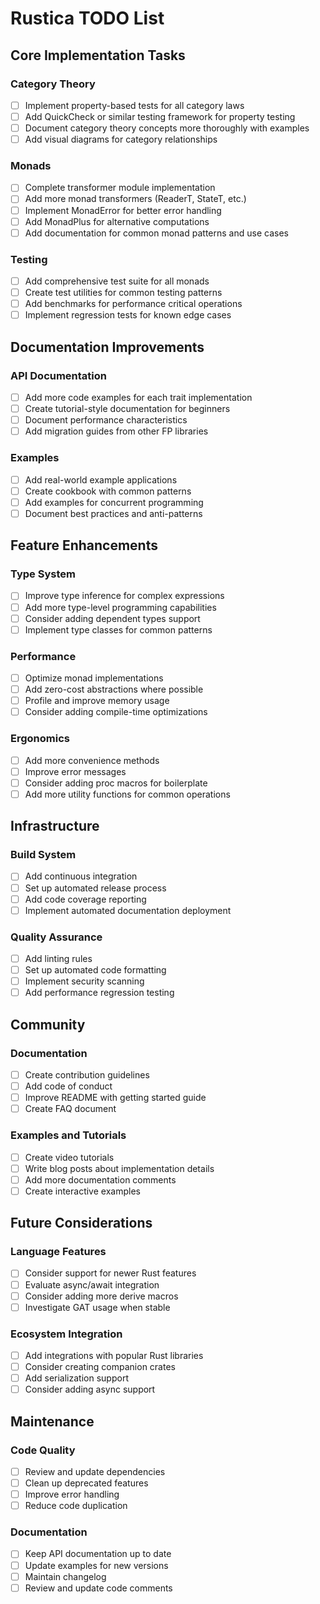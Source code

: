 # Rustica TODO List

## Core Implementation Tasks

### Category Theory
- [ ] Implement property-based tests for all category laws
- [ ] Add QuickCheck or similar testing framework for property testing
- [ ] Document category theory concepts more thoroughly with examples
- [ ] Add visual diagrams for category relationships

### Monads
- [ ] Complete transformer module implementation
- [ ] Add more monad transformers (ReaderT, StateT, etc.)
- [ ] Implement MonadError for better error handling
- [ ] Add MonadPlus for alternative computations
- [ ] Add documentation for common monad patterns and use cases

### Testing
- [ ] Add comprehensive test suite for all monads
- [ ] Create test utilities for common testing patterns
- [ ] Add benchmarks for performance critical operations
- [ ] Implement regression tests for known edge cases

## Documentation Improvements

### API Documentation
- [ ] Add more code examples for each trait implementation
- [ ] Create tutorial-style documentation for beginners
- [ ] Document performance characteristics
- [ ] Add migration guides from other FP libraries

### Examples
- [ ] Add real-world example applications
- [ ] Create cookbook with common patterns
- [ ] Add examples for concurrent programming
- [ ] Document best practices and anti-patterns

## Feature Enhancements

### Type System
- [ ] Improve type inference for complex expressions
- [ ] Add more type-level programming capabilities
- [ ] Consider adding dependent types support
- [ ] Implement type classes for common patterns

### Performance
- [ ] Optimize monad implementations
- [ ] Add zero-cost abstractions where possible
- [ ] Profile and improve memory usage
- [ ] Consider adding compile-time optimizations

### Ergonomics
- [ ] Add more convenience methods
- [ ] Improve error messages
- [ ] Consider adding proc macros for boilerplate
- [ ] Add more utility functions for common operations

## Infrastructure

### Build System
- [ ] Add continuous integration
- [ ] Set up automated release process
- [ ] Add code coverage reporting
- [ ] Implement automated documentation deployment

### Quality Assurance
- [ ] Add linting rules
- [ ] Set up automated code formatting
- [ ] Implement security scanning
- [ ] Add performance regression testing

## Community

### Documentation
- [ ] Create contribution guidelines
- [ ] Add code of conduct
- [ ] Improve README with getting started guide
- [ ] Create FAQ document

### Examples and Tutorials
- [ ] Create video tutorials
- [ ] Write blog posts about implementation details
- [ ] Add more documentation comments
- [ ] Create interactive examples

## Future Considerations

### Language Features
- [ ] Consider support for newer Rust features
- [ ] Evaluate async/await integration
- [ ] Consider adding more derive macros
- [ ] Investigate GAT usage when stable

### Ecosystem Integration
- [ ] Add integrations with popular Rust libraries
- [ ] Consider creating companion crates
- [ ] Add serialization support
- [ ] Consider adding async support

## Maintenance

### Code Quality
- [ ] Review and update dependencies
- [ ] Clean up deprecated features
- [ ] Improve error handling
- [ ] Reduce code duplication

### Documentation
- [ ] Keep API documentation up to date
- [ ] Update examples for new versions
- [ ] Maintain changelog
- [ ] Review and update code comments
